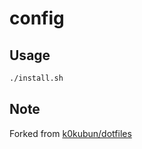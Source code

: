 # config

## Usage

```sh
./install.sh
```

## Note

Forked from [k0kubun/dotfiles](https://github.com/k0kubun/dotfiles)
